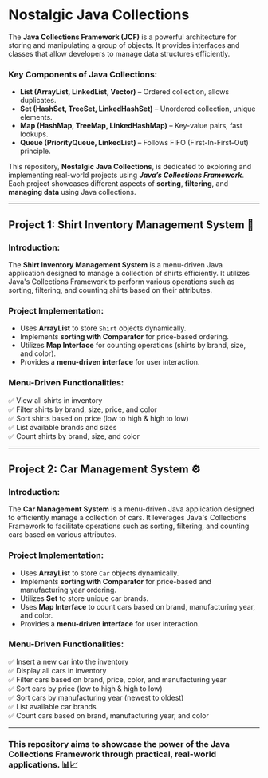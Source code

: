 # Nostalgic Java Collections

The **Java Collections Framework (JCF)** is a powerful architecture for storing and manipulating a group of objects. It provides interfaces and classes that allow developers to manage data structures efficiently.

### Key Components of Java Collections:

- **List (ArrayList, LinkedList, Vector)** – Ordered collection, allows duplicates.
- **Set (HashSet, TreeSet, LinkedHashSet)** – Unordered collection, unique elements.
- **Map (HashMap, TreeMap, LinkedHashMap)** – Key-value pairs, fast lookups.
- **Queue (PriorityQueue, LinkedList)** – Follows FIFO (First-In-First-Out) principle.

This repository, **Nostalgic Java Collections**, is dedicated to exploring and implementing real-world projects using ***Java’s Collections Framework***. Each project showcases different aspects of **sorting**, **filtering**, and **managing data** using Java collections.

---

## Project 1: Shirt Inventory Management System 📂

### Introduction:

The **Shirt Inventory Management System** is a menu-driven Java application designed to manage a collection of shirts efficiently. It utilizes Java's Collections Framework to perform various operations such as sorting, filtering, and counting shirts based on their attributes.

### Project Implementation:

- Uses **ArrayList** to store `Shirt` objects dynamically.
- Implements **sorting with Comparator** for price-based ordering.
- Utilizes **Map Interface** for counting operations (shirts by brand, size, and color).
- Provides a **menu-driven interface** for user interaction.

### Menu-Driven Functionalities:

✅ View all shirts in inventory\
✅ Filter shirts by brand, size, price, and color\
✅ Sort shirts based on price (low to high & high to low)\
✅ List available brands and sizes\
✅ Count shirts by brand, size, and color

---

## Project 2: Car Management System ⚙️

### Introduction:

The **Car Management System** is a menu-driven Java application designed to efficiently manage a collection of cars. It leverages Java's Collections Framework to facilitate operations such as sorting, filtering, and counting cars based on various attributes.

### Project Implementation:

- Uses **ArrayList** to store `Car` objects dynamically.
- Implements **sorting with Comparator** for price-based and manufacturing year ordering.
- Utilizes **Set** to store unique car brands.
- Uses **Map Interface** to count cars based on brand, manufacturing year, and color.
- Provides a **menu-driven interface** for user interaction.

### Menu-Driven Functionalities:

✅ Insert a new car into the inventory\
✅ Display all cars in inventory\
✅ Filter cars based on brand, price, color, and manufacturing year\
✅ Sort cars by price (low to high & high to low)\
✅ Sort cars by manufacturing year (newest to oldest)\
✅ List available car brands\
✅ Count cars based on brand, manufacturing year, and color

---

### This repository aims to showcase the power of the **Java Collections Framework** through practical, real-world applications. 📊📈
